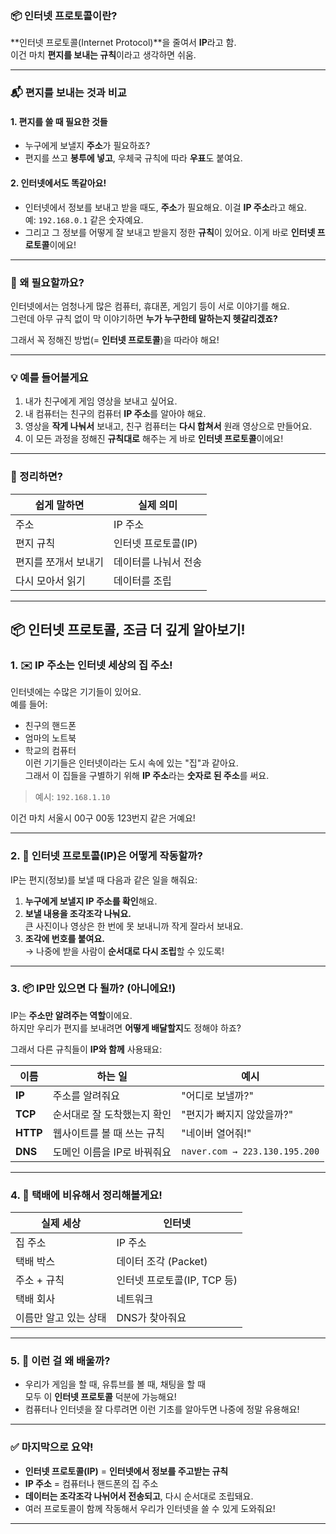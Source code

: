 
### 📦 인터넷 프로토콜이란?

**인터넷 프로토콜(Internet Protocol)**을 줄여서 **IP**라고 함.  
이건 마치 **편지를 보내는 규칙**이라고 생각하면 쉬움.

---

### 📬 편지를 보내는 것과 비교

#### 1. 편지를 쓸 때 필요한 것들
- 누구에게 보낼지 **주소**가 필요하죠?
- 편지를 쓰고 **봉투에 넣고**, 우체국 규칙에 따라 **우표**도 붙여요.

#### 2. 인터넷에서도 똑같아요!
- 인터넷에서 정보를 보내고 받을 때도, **주소**가 필요해요. 이걸 **IP 주소**라고 해요.  
  예: `192.168.0.1` 같은 숫자예요.
- 그리고 그 정보를 어떻게 잘 보내고 받을지 정한 **규칙**이 있어요. 이게 바로 **인터넷 프로토콜**이에요!

---

### 📡 왜 필요할까요?

인터넷에서는 엄청나게 많은 컴퓨터, 휴대폰, 게임기 등이 서로 이야기를 해요.  
그런데 아무 규칙 없이 막 이야기하면 **누가 누구한테 말하는지 헷갈리겠죠?**

그래서 꼭 정해진 방법(= **인터넷 프로토콜**)을 따라야 해요!

---

### 💡 예를 들어볼게요

1. 내가 친구에게 게임 영상을 보내고 싶어요.
2. 내 컴퓨터는 친구의 컴퓨터 **IP 주소**를 알아야 해요.
3. 영상을 **작게 나눠서** 보내고, 친구 컴퓨터는 **다시 합쳐서** 원래 영상으로 만들어요.
4. 이 모든 과정을 정해진 **규칙대로** 해주는 게 바로 **인터넷 프로토콜**이에요!

---

### 🧠 정리하면?

| 쉽게 말하면 | 실제 의미 |
|-------------|------------|
| 주소 | IP 주소 |
| 편지 규칙 | 인터넷 프로토콜(IP) |
| 편지를 쪼개서 보내기 | 데이터를 나눠서 전송 |
| 다시 모아서 읽기 | 데이터를 조립 |

---

## 📦 인터넷 프로토콜, 조금 더 깊게 알아보기!

### 1. ✉️ IP 주소는 인터넷 세상의 집 주소!

인터넷에는 수많은 기기들이 있어요.  
예를 들어:
- 친구의 핸드폰  
- 엄마의 노트북  
- 학교의 컴퓨터  
이런 기기들은 인터넷이라는 도시 속에 있는 "집"과 같아요.  
그래서 이 집들을 구별하기 위해 **IP 주소**라는 **숫자로 된 주소**를 써요.

> 예시: `192.168.1.10`

이건 마치 서울시 00구 00동 123번지 같은 거예요!

---

### 2. 📮 인터넷 프로토콜(IP)은 어떻게 작동할까?

IP는 편지(정보)를 보낼 때 다음과 같은 일을 해줘요:

1. **누구에게 보낼지 IP 주소를 확인**해요.  
2. **보낼 내용을 조각조각 나눠요.**  
   큰 사진이나 영상은 한 번에 못 보내니까 작게 잘라서 보내요.  
3. **조각에 번호를 붙여요.**  
   → 나중에 받을 사람이 **순서대로 다시 조립**할 수 있도록!

---

### 3. 📦 IP만 있으면 다 될까? (아니에요!)

IP는 **주소만 알려주는 역할**이에요.  
하지만 우리가 편지를 보내려면 **어떻게 배달할지**도 정해야 하죠?

그래서 다른 규칙들이 **IP와 함께** 사용돼요:

| 이름 | 하는 일 | 예시 |
|------|---------|------|
| **IP** | 주소를 알려줘요 | "어디로 보낼까?" |
| **TCP** | 순서대로 잘 도착했는지 확인 | "편지가 빠지지 않았을까?" |
| **HTTP** | 웹사이트를 볼 때 쓰는 규칙 | "네이버 열어줘!" |
| **DNS** | 도메인 이름을 IP로 바꿔줘요 | `naver.com → 223.130.195.200` |

---

### 4. 🚗 택배에 비유해서 정리해볼게요!

| 실제 세상 | 인터넷 |
|------------|-----------|
| 집 주소 | IP 주소 |
| 택배 박스 | 데이터 조각 (Packet) |
| 주소 + 규칙 | 인터넷 프로토콜(IP, TCP 등) |
| 택배 회사 | 네트워크 |
| 이름만 알고 있는 상태 | DNS가 찾아줘요 |

---

### 5. 🧠 이런 걸 왜 배울까?

- 우리가 게임을 할 때, 유튜브를 볼 때, 채팅을 할 때  
  모두 이 **인터넷 프로토콜** 덕분에 가능해요!
- 컴퓨터나 인터넷을 잘 다루려면 이런 기초를 알아두면 나중에 정말 유용해요!

---

### ✅ 마지막으로 요약!

- **인터넷 프로토콜(IP)** = **인터넷에서 정보를 주고받는 규칙**
- **IP 주소** = 컴퓨터나 핸드폰의 집 주소
- **데이터는 조각조각 나뉘어서 전송되고**, 다시 순서대로 조립돼요.
- 여러 프로토콜이 함께 작동해서 우리가 인터넷을 쓸 수 있게 도와줘요!

---
